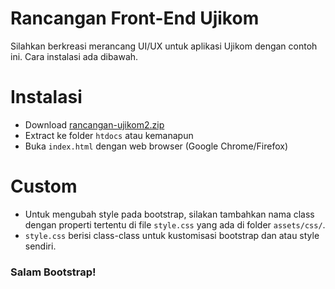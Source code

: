 # Rancangan Front-End Ujikom
Silahkan berkreasi merancang UI/UX untuk aplikasi Ujikom dengan contoh ini. Cara instalasi ada dibawah.

# Instalasi
* Download [rancangan-ujikom2.zip](https://github.com/HilmiZul/rancangan-ujikom2/archive/master.zip)
* Extract ke folder ```htdocs``` atau kemanapun
* Buka ```index.html``` dengan web browser (Google Chrome/Firefox)

# Custom
* Untuk mengubah style pada bootstrap, silakan tambahkan nama class dengan properti tertentu di file ```style.css``` yang ada di folder ```assets/css/```.
* ```style.css``` berisi class-class untuk kustomisasi bootstrap dan atau style sendiri.

### Salam Bootstrap!
